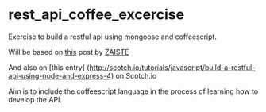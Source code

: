 rest_api_coffee_excercise
=========================

Exercise to build a restful api using mongoose and coffeescript.

Will be based on [this](http://zaiste.net/2012/11/restful_api_with_express_mongoose_on_coffeescript/) post by [ZAISTE](http://zaiste.net/about/)

And also on [this entry] (http://scotch.io/tutorials/javascript/build-a-restful-api-using-node-and-express-4) on Scotch.io

Aim is to include the coffeescript language in the process of learning how to develop the API.